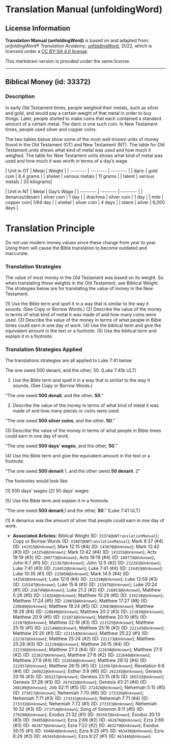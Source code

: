 # Translation Manual (unfoldingWord)

## License Information

**Translation Manual (unfoldingWord)** is based on and adapted from: _unfoldingWord® Translation Academy_, [unfoldingWord](https://unfoldingword.org/utw), 2022, which is licensed under a [CC BY-SA 4.0 license](https://creativecommons.org/licenses/by-sa/4.0/legalcode.en).

This markdown version is provided under the same license.



--------------------------------

## Biblical Money (id: 33372)

### Description

In early Old Testament times, people weighed their metals, such as silver and gold, and would pay a certain weight of that metal in order to buy things. Later, people started to make coins that each contained a standard amount of a certain metal. The daric is one such coin. In New Testament times, people used silver and copper coins.

The two tables below show some of the most well\-known units of money found in the Old Testament (OT) and New Testament (NT). The table for Old Testament units shows what kind of metal was used and how much it weighed. The table for New Testament units shows what kind of metal was used and how much it was worth in terms of a day’s wage.

\| Unit in OT \| Metal \| Weight \| \| \-\-\-\-\-\-\-\- \| \-\-\-\-\-\-\-\- \| \-\-\-\-\-\-\-\- \| \| daric \| gold coin \| 8\.4 grams \| \| shekel \| various metals \| 11 grams \| \| talent \| various metals \| 33 kilograms\|

\| Unit in NT \| Metal \| Day’s Wage \| \| \-\-\-\-\-\-\-\- \| \-\-\-\-\-\-\-\- \| \-\-\-\-\-\-\-\- \| \| denarius/denarii \| silver coin \| 1 day \| \| drachma \| silver coin \| 1 day \| \| mite \| copper coin\| 1/64 day \| \| shekel \| silver coin \| 4 days \| \| talent \| silver \| 6,000 days \|

Translation Principle
=====================

Do not use modern money values since these change from year to year. Using them will cause the Bible translation to become outdated and inaccurate.

### Translation Strategies

The value of most money in the Old Testament was based on its weight. So when translating these weights in the Old Testament, see Biblical Weight. The strategies below are for translating the value of money in the New Testament.

(1\) Use the Bible term and spell it in a way that is similar to the way it sounds. (See Copy or Borrow Words.) (2\) Describe the value of the money in terms of what kind of metal it was made of and how many coins were used. (3\) Describe the value of the money in terms of what people in Bible times could earn in one day of work. (4\) Use the biblical term and give the equivalent amount in the text or a footnote. (5\) Use the biblical term and explain it in a footnote.

### Translation Strategies Applied

The translations strategies are all applied to Luke 7:41 below.

The one owed 500 denarii, and the other, 50\. (Luke 7:41b ULT)

1. Use the Bible term and spell it in a way that is similar to the way it sounds. (See Copy or Borrow Words.)

“The one owed **500 denali**, and the other, **50**.”

2. Describe the value of the money in terms of what kind of metal it was made of and how many pieces or coins were used.

“The one owed **500 silver coins**, and the other, **50**.”

(3\) Describe the value of the money in terms of what people in Bible times could earn in one day of work.

“The one owed **500 days’ wages**, and the other, **50**.”

(4\) Use the Bible term and give the equivalent amount in the text or a footnote.

“The one owed **500 denarii** 1, and the other owed **50 denarii**. 2”

The footnotes would look like:

\[1] 500 days’ wages \[2] 50 days’ wages

(5\) Use the Bible term and explain it in a footnote.

“The one owed **500 denarii**,1 and the other, **50**.” (Luke 7:41 ULT)

\[1] A denarius was the amount of silver that people could earn in one day of work.

* **Associated Articles:** Biblical Weight (ID: `33374@UWTranslationManual`); Copy or Borrow Words (ID: `33407@UWTranslationManual`); Mark 6:37 (#4) (ID: `141915@Unknown`); Mark 12:15 (#4) (ID: `143078@Unknown`); Mark 12:42 (#3) (ID: `143254@Unknown`); Mark 12:42 (#4) (ID: `143255@Unknown`); Acts 19:19 (#3) (ID: `209773@Unknown`); Acts 19:19 (#4) (ID: `209774@Unknown`); John 6:7 (#1) (ID: `211367@Unknown`); John 12:5 (#2) (ID: `212263@Unknown`); Luke 7:41 (#3) (ID: `214452@Unknown`); Luke 7:41 (#4) (ID: `214453@Unknown`); Luke 10:35 (#1) (ID: `215050@Unknown`); Mark 14:5 (#4) (ID: `143503@Unknown`); Luke 12:6 (#4) (ID: `215328@Unknown`); Luke 12:59 (#3) (ID: `215547@Unknown`); Luke 15:8 (#3) (ID: `215878@Unknown`); Luke 20:24 (#1) (ID: `216749@Unknown`); Luke 21:2 (#2) (ID: `216853@Unknown`); Matthew 5:26 (#5) (ID: `218264@Unknown`); Matthew 10:29 (#5) (ID: `219239@Unknown`); Matthew 17:24 (#5) (ID: `220658@Unknown`); Matthew 17:27 (#8) (ID: `220680@Unknown`); Matthew 18:24 (#5) (ID: `220830@Unknown`); Matthew 18:28 (#4) (ID: `220849@Unknown`); Matthew 20:2 (#3) (ID: `221039@Unknown`); Matthew 20:9 (#5) (ID: `221073@Unknown`); Matthew 20:10 (#5) (ID: `221078@Unknown`); Matthew 22:19 (#3) (ID: `221525@Unknown`); Matthew 25:15 (#1) (ID: `222140@Unknown`); Matthew 25:16 (#2) (ID: `222145@Unknown`); Matthew 25:20 (#1) (ID: `222154@Unknown`); Matthew 25:22 (#1) (ID: `222167@Unknown`); Matthew 25:24 (#2) (ID: `222173@Unknown`); Matthew 25:28 (#3) (ID: `222194@Unknown`); Matthew 26:15 (#4) (ID: `222336@Unknown`); Matthew 27:3 (#4) (ID: `222630@Unknown`); Matthew 27:5 (#2) (ID: `222637@Unknown`); Matthew 27:6 (#2) (ID: `222640@Unknown`); Matthew 27:9 (#4) (ID: `222656@Unknown`); Matthew 28:12 (#4) (ID: `222957@Unknown`); Matthew 28:15 (#1) (ID: `222967@Unknown`); Revelation 6:6 (#4) (ID: `260922@Unknown`); Esther 3:9 (#6) (ID: `262245@Unknown`); Genesis 20:16 (#3) (ID: `265227@Unknown`); Genesis 23:15 (#3) (ID: `265532@Unknown`); Genesis 37:28 (#3) (ID: `267432@Unknown`); Genesis 43:21 (#4) (ID: `268189@Unknown`); Job 42:11 (#5) (ID: `272426@Unknown`); Nehemiah 5:15 (#5) (ID: `273017@Unknown`); Nehemiah 7:70 (#6) (ID: `273326@Unknown`); Nehemiah 7:71 (#3) (ID: `273331@Unknown`); Nehemiah 7:71 (#4) (ID: `273332@Unknown`); Nehemiah 7:72 (#1) (ID: `273333@Unknown`); Nehemiah 10:32 (#3) (ID: `273754@Unknown`); Song of Solomon 8:11 (#5) (ID: `279280@Unknown`); Exodus 21:32 (#1) (ID: `393567@Unknown`); Exodus 30:13 (#3) (ID: `394058@Unknown`); Ezra 2:69 (#2) (ID: `462676@Unknown`); Ezra 2:69 (#3) (ID: `462677@Unknown`); Ezra 7:22 (#2) (ID: `463279@Unknown`); Exodus 30:15 (#1) (ID: `394064@Unknown`); Ezra 8:25 (#1) (ID: `463436@Unknown`); Ezra 8:26 (#3) (ID: `463445@Unknown`); Ezra 8:27 (#1) (ID: `463446@Unknown`)

